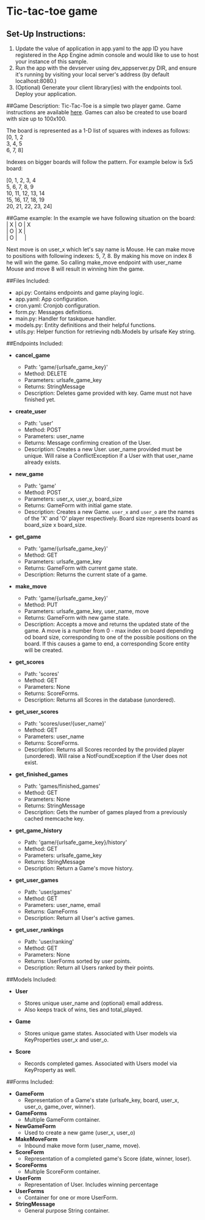 # Tic-tac-toe game

## Set-Up Instructions:
1.  Update the value of application in app.yaml to the app ID you have registered
 in the App Engine admin console and would like to use to host your instance of this sample.
1.  Run the app with the devserver using dev_appserver.py DIR, and ensure it's
 running by visiting your local server's address (by default localhost:8080.)
1.  (Optional) Generate your client library(ies) with the endpoints tool.
 Deploy your application.
 
 
##Game Description:
Tic-Tac-Toe is a simple two player game. Game instructions are available
[here](https://en.wikipedia.org/wiki/Tic-tac-toe). Games can also be created
to use board with size up to 100x100.

The board is represented as a 1-D list of squares with indexes as follows:  
[0, 1, 2  
 3, 4, 5  
 6, 7, 8]

Indexes on bigger boards will follow the pattern. For example below is 5x5 board:

[0, 1, 2, 3, 4  
 5, 6, 7, 8, 9  
 10, 11, 12, 13, 14  
 15, 16, 17, 18, 19  
 20, 21, 22, 23, 24]


##Game example:
In the example we have following situation on the board:  
| X | O | X  
| O | X |  
| O | &nbsp;&nbsp;&nbsp; |

Next move is on user_x which let's say name is Mouse. He can make move to
positions with following indexes: 5, 7, 8. By making his move on index 8 he
will win the game. So calling make_move endpoint with user_name Mouse and
move 8 will result in winning him the game.


##Files Included:
 - api.py: Contains endpoints and game playing logic.
 - app.yaml: App configuration.
 - cron.yaml: Cronjob configuration.
 - form.py: Messages definitions.
 - main.py: Handler for taskqueue handler.
 - models.py: Entity definitions and their helpful functions.
 - utils.py: Helper function for retrieving ndb.Models by urlsafe Key string.

##Endpoints Included:
 - **cancel_game**
    - Path: 'game/{urlsafe_game_key}'
    - Method: DELETE
    - Parameters: urlsafe_game_key
    - Returns: StringMessage
    - Description: Deletes game provided with key. Game must not have
    finished yet.

 - **create_user**
    - Path: 'user'
    - Method: POST
    - Parameters: user_name
    - Returns: Message confirming creation of the User.
    - Description: Creates a new User. user_name provided must be unique. Will
    raise a ConflictException if a User with that user_name already exists.

 - **new_game**
    - Path: 'game'
    - Method: POST
    - Parameters: user_x, user_y, board_size
    - Returns: GameForm with initial game state.
    - Description: Creates a new Game. `user_x` and `user_o` are the names of the
    'X' and 'O' player respectively. Board size represents board as
    board_size x board_size.

 - **get_game**
    - Path: 'game/{urlsafe_game_key}'
    - Method: GET
    - Parameters: urlsafe_game_key
    - Returns: GameForm with current game state.
    - Description: Returns the current state of a game.

 - **make_move**
    - Path: 'game/{urlsafe_game_key}'
    - Method: PUT
    - Parameters: urlsafe_game_key, user_name, move
    - Returns: GameForm with new game state.
    - Description: Accepts a move and returns the updated state of the game.
    A move is a number from 0 - max index on board depending od board size,
    corresponding to one of the possible positions on the board.
    If this causes a game to end, a corresponding Score entity will be created.

 - **get_scores**
    - Path: 'scores'
    - Method: GET
    - Parameters: None
    - Returns: ScoreForms.
    - Description: Returns all Scores in the database (unordered).

 - **get_user_scores**
    - Path: 'scores/user/{user_name}'
    - Method: GET
    - Parameters: user_name
    - Returns: ScoreForms.
    - Description: Returns all Scores recorded by the provided player (unordered).
    Will raise a NotFoundException if the User does not exist.

 - **get_finished_games**
    - Path: 'games/finished_games'
    - Method: GET
    - Parameters: None
    - Returns: StringMessage
    - Description: Gets the number of games played
    from a previously cached memcache key.

 - **get_game_history**
    - Path: 'game/{urlsafe_game_key}/history'
    - Method: GET
    - Parameters: urlsafe_game_key
    - Returns: StringMessage
    - Description: Return a Game's move history.

 - **get_user_games**
    - Path: 'user/games'
    - Method: GET
    - Parameters: user_name, email
    - Returns: GameForms
    - Description: Return all User's active games.

 - **get_user_rankings**
    - Path: 'user/ranking'
    - Method: GET
    - Parameters: None
    - Returns: UserForms sorted by user points.
    - Description: Return all Users ranked by their points.

##Models Included:
 - **User**
    - Stores unique user_name and (optional) email address.
    - Also keeps track of wins, ties and total_played.

 - **Game**
    - Stores unique game states. Associated with User models via KeyProperties
    user_x and user_o.

 - **Score**
    - Records completed games. Associated with Users model via KeyProperty as
    well.

##Forms Included:
 - **GameForm**
    - Representation of a Game's state (urlsafe_key, board,
    user_x, user_o, game_over, winner).
 - **GameForms**
    - Multiple GameForm container.
 - **NewGameForm**
    - Used to create a new game (user_x, user_o)
 - **MakeMoveForm**
    - Inbound make move form (user_name, move).
 - **ScoreForm**
    - Representation of a completed game's Score (date, winner, loser).
 - **ScoreForms**
    - Multiple ScoreForm container.
 - **UserForm**
    - Representation of User. Includes winning percentage
 - **UserForms**
    - Container for one or more UserForm.
 - **StringMessage**
    - General purpose String container.
